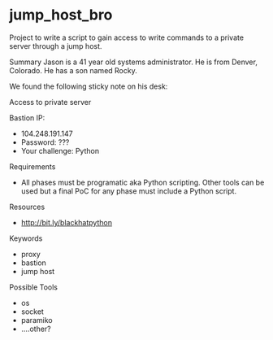 # jump_host_bro

Project to write a script to gain access to write commands to a private server through a jump host.

Summary
Jason is a 41 year old systems administrator. He is from Denver, Colorado. He has a son named Rocky.

We found the following sticky note on his desk:

Access to private server

Bastion IP:
- 104.248.191.147
- Password: ???
- Your challenge: Python

Requirements
- All phases must be programatic aka Python scripting. Other tools can be used but a final PoC for any phase must include a Python script.

Resources
- http://bit.ly/blackhatpython

Keywords
- proxy
- bastion
- jump host

Possible Tools
- os
- socket
- paramiko
- ....other?
